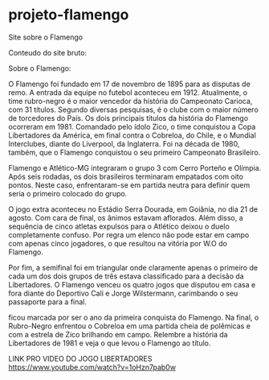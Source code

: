 # projeto-flamengo
 Site sobre o Flamengo

 Conteudo do site bruto:

 Sobre o Flamengo:

 O Flamengo foi fundado em 17 de novembro de 1895 para as disputas de remo. A entrada da equipe no futebol aconteceu em 1912. Atualmente, o time rubro-negro é o maior vencedor da história do Campeonato Carioca, com 31 títulos. Segundo diversas pesquisas, é o clube com o maior número de torcedores do País. Os dois principais títulos da história do Flamengo ocorreram em 1981. Comandado pelo ídolo Zico, o time conquistou a Copa Libertadores da América, em final contra o Cobreloa, do Chile, e o Mundial Interclubes, diante do Liverpool, da Inglaterra. Foi na década de 1980, também, que o Flamengo conquistou o seu primeiro Campeonato Brasileiro.




Flamengo e Atlético-MG integraram o grupo 3 com Cerro Porteño e Olímpia. Após seis rodadas, os dois brasileiros terminaram empatados com oito pontos. Neste caso, enfrentaram-se em partida neutra para definir quem seria o primeiro colocado do grupo.

O jogo extra aconteceu no Estádio Serra Dourada, em Goiânia, no dia 21 de agosto. Com cara de final, os ânimos estavam aflorados. Além disso, a sequência de cinco atletas expulsos para o Atlético deixou o duelo completamente confuso. Por regra um elenco não pode estar em campo com apenas cinco jogadores, o que resultou na vitória por W.O do Flamengo.

Por fim, a semifinal foi em triangular onde claramente apenas o primeiro de cada um dos dois grupos de três estava classificado para a decisão da Libertadores. O Flamengo venceu os quatro jogos que disputou em casa e fora diante do Deportivo Cali e Jorge Wilstermann, carimbando o seu passaporte para a final.


ficou marcada por ser o ano da primeira conquista do Flamengo. Na final, o Rubro-Negro enfrentou o Cobreloa em uma partida cheia de polêmicas e com a estrela de Zico brilhando em campo. Relembre a história da Libertadores de 1981 e veja o que levou o Flamengo ao título.




LINK PRO VIDEO DO JOGO LIBERTADORES
https://www.youtube.com/watch?v=1oHzn7pab0w